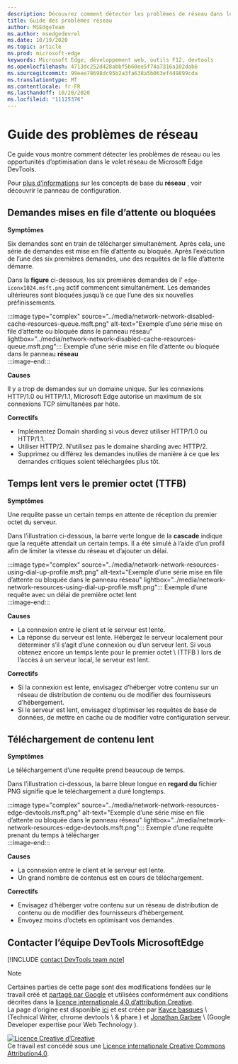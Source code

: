 ```yaml
---
description: Découvrez comment détecter les problèmes de réseau dans le volet réseau de Microsoft Edge DevTools.
title: Guide des problèmes réseau
author: MSEdgeTeam
ms.author: msedgedevrel
ms.date: 10/19/2020
ms.topic: article
ms.prod: microsoft-edge
keywords: Microsoft Edge, développement web, outils F12, devtools
ms.openlocfilehash: 4713dc252d428abbf5b60ee5f74a7316a102dab6
ms.sourcegitcommit: 99eee78698dc95b2a3fa638a5b063ef449899cda
ms.translationtype: MT
ms.contentlocale: fr-FR
ms.lasthandoff: 10/20/2020
ms.locfileid: "11125376"
---
```

<!-- Copyright Kayce Basques and Jonathan Garbee

   Licensed under the Apache License, Version 2.0 (the "License");
   you may not use this file except in compliance with the License.
   You may obtain a copy of the License at

       https://www.apache.org/licenses/LICENSE-2.0

   Unless required by applicable law or agreed to in writing, software
   distributed under the License is distributed on an "AS IS" BASIS,
   WITHOUT WARRANTIES OR CONDITIONS OF ANY KIND, either express or implied.
   See the License for the specific language governing permissions and
   limitations under the License.  -->

# Guide des problèmes de réseau  

Ce guide vous montre comment détecter les problèmes de réseau ou les opportunités d’optimisation dans le volet réseau de Microsoft Edge DevTools.  

Pour [plus d’informations][NetworkPerformance] sur les concepts de base du **réseau** , voir découvrir le panneau de configuration.  

## Demandes mises en file d’attente ou bloquées  

**Symptômes**  

Six demandes sont en train de télécharger simultanément.  Après cela, une série de demandes est mise en file d’attente ou bloquée.  Après l’exécution de l’une des six premières demandes, une des requêtes de la file d’attente démarre.  

Dans la **figure** ci-dessous, les six premières demandes de l' `edge-iconx1024.msft.png` actif commencent simultanément.  Les demandes ultérieures sont bloquées jusqu’à ce que l’une des six nouvelles préfinissements.  

:::image type="complex" source="../media/network-network-disabled-cache-resources-queue.msft.png" alt-text="Exemple d’une série mise en file d’attente ou bloquée dans le panneau réseau" lightbox="../media/network-network-disabled-cache-resources-queue.msft.png":::
   Exemple d’une série mise en file d’attente ou bloquée dans le panneau **réseau**  
:::image-end:::  

**Causes**  

Il y a trop de demandes sur un domaine unique.  Sur les connexions HTTP/1.0 ou HTTP/1.1, Microsoft Edge autorise un maximum de six connexions TCP simultanées par hôte.  

**Correctifs**  

*   Implémentez Domain sharding si vous devez utiliser HTTP/1.0 ou HTTP/1.1.  
*   Utiliser HTTP/2.  N’utilisez pas le domaine sharding avec HTTP/2.  
*   Supprimez ou différez les demandes inutiles de manière à ce que les demandes critiques soient téléchargées plus tôt.  
    
## Temps lent vers le premier octet (TTFB)  

**Symptômes**  

Une requête passe un certain temps en attente de réception du premier octet du serveur.  

Dans l’illustration ci-dessous, la barre verte longue de la **cascade** indique que la requête attendait un certain temps.  Il a été simulé à l’aide d’un profil afin de limiter la vitesse du réseau et d’ajouter un délai.  

:::image type="complex" source="../media/network-network-resources-using-dial-up-profile.msft.png" alt-text="Exemple d’une série mise en file d’attente ou bloquée dans le panneau réseau" lightbox="../media/network-network-resources-using-dial-up-profile.msft.png":::
   Exemple d’une requête avec un délai de première octet lent  
:::image-end:::  

**Causes**  

*   La connexion entre le client et le serveur est lente.  
*   La réponse du serveur est lente.  Hébergez le serveur localement pour déterminer s’il s’agit d’une connexion ou d’un serveur lent.  Si vous obtenez encore un temps lente pour le premier octet \ (TTFB \) lors de l’accès à un serveur local, le serveur est lent.  
    
**Correctifs**  

*   Si la connexion est lente, envisagez d’héberger votre contenu sur un réseau de distribution de contenu ou de modifier des fournisseurs d’hébergement.  
*   Si le serveur est lent, envisagez d’optimiser les requêtes de base de données, de mettre en cache ou de modifier votre configuration serveur.  
    
## Téléchargement de contenu lent  

**Symptômes**  

Le téléchargement d’une requête prend beaucoup de temps.  

Dans l’illustration ci-dessous, la barre bleue longue en **regard du** fichier PNG signifie que le téléchargement a duré longtemps.  

:::image type="complex" source="../media/network-network-resources-edge-devtools.msft.png" alt-text="Exemple d’une série mise en file d’attente ou bloquée dans le panneau réseau" lightbox="../media/network-network-resources-edge-devtools.msft.png":::
   Exemple d’une requête prenant du temps à télécharger  
:::image-end:::  

**Causes**  

*   La connexion entre le client et le serveur est lente.  
*   Un grand nombre de contenus est en cours de téléchargement.  
    
**Correctifs**  

*   Envisagez d’héberger votre contenu sur un réseau de distribution de contenu ou de modifier des fournisseurs d’hébergement.  
*   Envoyez moins d’octets en optimisant vos demandes.  
    
<!--   ## Contribute knowledge  

Do you have a network issue that should be added to this guide?  

*   Send a tweet to [@EdgeDevTools][MicrosoftEdgeTweet].  
*   Choose **Send Feedback** \(![Send Feedback][ImageSendFeedbackIcon]\) in the DevTools or select `Alt`+`Shift`+`I` \(Windows, Linux\) or `Option`+`Shift`+`I` \(macOS\) to provide feedback or feature requests.  
*   [Open an issue][WebFundamentalsIssue] on the docs repo.  -->  
    
## Contacter l’équipe DevTools MicrosoftEdge  

[!INCLUDE [contact DevTools team note](../includes/contact-devtools-team-note.md)]  

<!-- image links -->  

[ImageSendFeedbackIcon]: ../media/smile-icon.msft.png  

<!-- links -->  

[NetworkPerformance]: ./index.md "Examiner l’activité réseau dans Microsoft Edge DevTools | Documents Microsoft"  

[MicrosoftEdgeTweet]: https://twitter.com/intent/tweet?text=@EdgeDevTools%20[Network%20Issues%20Guide%20Suggestion]  

[WebFundamentalsIssue]: https://github.com/MicrosoftDocs/edge-developer/issues/new?title=%5BDevTools%20Network%20Issues%20Guide%20Suggestion%5D "Nouveau problème-MicrosoftDocs/Edge-développeur"  

> [!NOTE]
> Certaines parties de cette page sont des modifications fondées sur le travail créé et [partagé par Google][GoogleSitePolicies] et utilisées conformément aux conditions décrites dans la [licence internationale 4,0 d’attribution Creative][CCA4IL].  
> La page d’origine est disponible [ici](https://developers.google.com/web/tools/chrome-devtools/network/issues) et est créée par [Kayce basques][KayceBasques] \ (Technical Writer, chrome devtools \ & phare \) et [Jonathan Garbee][JonathanGarbee] \ (Google Developer expertise pour Web Technology \).  

[![Licence Creative d’Creative][CCby4Image]][CCA4IL]  
Ce travail est concédé sous une [Licence internationale Creative Commons Attribution4.0][CCA4IL].  

[CCA4IL]: https://creativecommons.org/licenses/by/4.0  
[CCby4Image]: https://i.creativecommons.org/l/by/4.0/88x31.png  
[GoogleSitePolicies]: https://developers.google.com/terms/site-policies  
[KayceBasques]: https://developers.google.com/web/resources/contributors/kaycebasques  
[JonathanGarbee]: https://developers.google.com/web/resources/contributors/jonathangarbee
